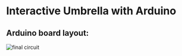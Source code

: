 # Interactive Umbrella with Arduino



## Arduino board layout:

![final circuit](https://user-images.githubusercontent.com/17802955/50523777-3def1780-0ad2-11e9-92b5-57377ad6032e.png)
